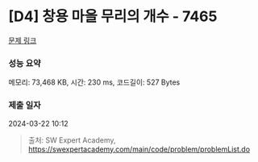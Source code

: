 # [D4] 창용 마을 무리의 개수 - 7465 

[문제 링크](https://swexpertacademy.com/main/code/problem/problemDetail.do?contestProbId=AWngfZVa9XwDFAQU) 

### 성능 요약

메모리: 73,468 KB, 시간: 230 ms, 코드길이: 527 Bytes

### 제출 일자

2024-03-22 10:12



> 출처: SW Expert Academy, https://swexpertacademy.com/main/code/problem/problemList.do